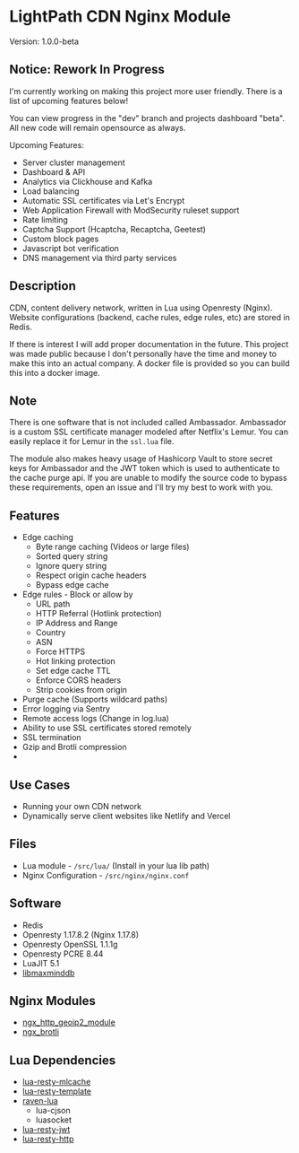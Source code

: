 # LightPath CDN Nginx Module
Version: 1.0.0-beta

## Notice: Rework In Progress
I'm currently working on making this project more user friendly. There is a list of upcoming features below!

You can view progress in the "dev" branch and projects dashboard "beta". All new code will remain opensource as always.

Upcoming Features:
* Server cluster management
* Dashboard & API
* Analytics via Clickhouse and Kafka
* Load balancing
* Automatic SSL certificates via Let's Encrypt
* Web Application Firewall with ModSecurity ruleset support
* Rate limiting
* Captcha Support (Hcaptcha, Recaptcha, Geetest)
* Custom block pages
* Javascript bot verification
* DNS management via third party services


## Description
CDN, content delivery network, written in Lua using Openresty (Nginx). Website configurations (backend, cache rules, edge rules, etc) are stored in Redis.  

If there is interest I will add proper documentation in the future. This project was made public because I don't personally have the time and money to make this into an actual company. A docker file is provided so you can build this into a docker image.

## Note
There is one software that is not included called Ambassador. Ambassador is a custom SSL certificate manager modeled after Netflix's Lemur. You can easily replace it for Lemur in the `ssl.lua` file.

The module also makes heavy usage of Hashicorp Vault to store secret keys for Ambassador and the JWT token which is used to authenticate to the cache purge api. If you are unable to modify the source code to bypass these requirements, open an issue and I'll try my best to work with you.

## Features
* Edge caching
  * Byte range caching (Videos or large files)
  * Sorted query string
  * Ignore query string
  * Respect origin cache headers
  * Bypass edge cache
* Edge rules - Block or allow by
  * URL path
  * HTTP Referral (Hotlink protection)
  * IP Address and Range
  * Country
  * ASN
  * Force HTTPS
  * Hot linking protection
  * Set edge cache TTL
  * Enforce CORS headers
  * Strip cookies from origin
* Purge cache (Supports wildcard paths)
* Error logging via Sentry
* Remote access logs (Change in log.lua) 
* Ability to use SSL certificates stored remotely
* SSL termination
* Gzip and Brotli compression
* 
## Use Cases
* Running your own CDN network
* Dynamically serve client websites like Netlify and Vercel 

## Files
* Lua module - `/src/lua/` (Install in your lua lib path)
* Nginx Configuration - `/src/nginx/nginx.conf`

## Software
* Redis
* Openresty 1.17.8.2 (Nginx 1.17.8)
* Openresty OpenSSL 1.1.1g
* Openresty PCRE 8.44
* LuaJIT 5.1
* [libmaxminddb](https://github.com/maxmind/libmaxminddb)

## Nginx Modules
* [ngx_http_geoip2_module](https://github.com/leev/ngx_http_geoip2_module)
* [ngx_brotli](https://github.com/google/ngx_brotli)

## Lua Dependencies
* [lua-resty-mlcache](https://github.com/thibaultcha/lua-resty-mlcache)
* [lua-resty-template](https://github.com/bungle/lua-resty-template)
* [raven-lua](https://github.com/cloudflare/raven-lua)
  * lua-cjson
  * luasocket
* [lua-resty-jwt](https://github.com/cdbattags/lua-resty-jwt)
* [lua-resty-http](https://github.com/ledgetech/lua-resty-http)
